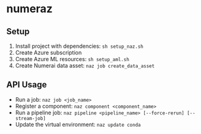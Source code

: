 # numeraz

## Setup
1. Install project with dependencies: `sh setup_naz.sh`
1. Create Azure subscription
1. Create Azure ML resources: `sh setup_aml.sh`
1. Create Numerai data asset: `naz job create_data_asset`

## API Usage
- Run a job: `naz job <job_name>`
- Register a component: `naz component <component_name>`
- Run a pipeline job: `naz pipeline <pipeline_name> [--force-rerun] [--stream-job]`
- Update the virtual environment: `naz update conda`
